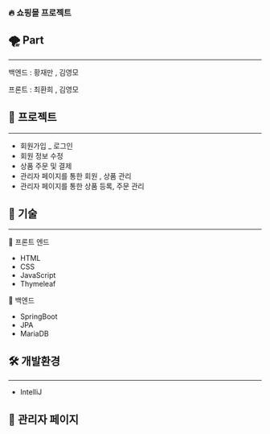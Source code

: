### 🔥 쇼핑몰 프로젝트

## 🌪️ Part

---

백엔드 : 황재만 , 김영모

프론트 : 최환희 , 김영모

## 👻 프로젝트

---

- 회원가입 _ 로그인
- 회원 정보 수정
- 상품 주문 및 결제
- 관리자 페이지를 통한 회원 , 상품 관리
- 관리자 페이지를 통한 상품 등록, 주문 관리

## 🌊 기술

---

📔 프론트 엔드

- HTML
- CSS
- JavaScript
- Thymeleaf

📔 백엔드

- SpringBoot
- JPA
- MariaDB

## 🛠 개발환경

---

- IntelliJ

## 🧊 관리자 페이지